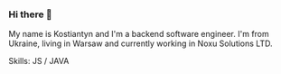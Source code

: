 ### Hi there 👋

My name is Kostiantyn and I'm a backend software engineer. I'm from Ukraine, living in Warsaw and currently working in Noxu Solutions LTD.

Skills: JS / JAVA 
